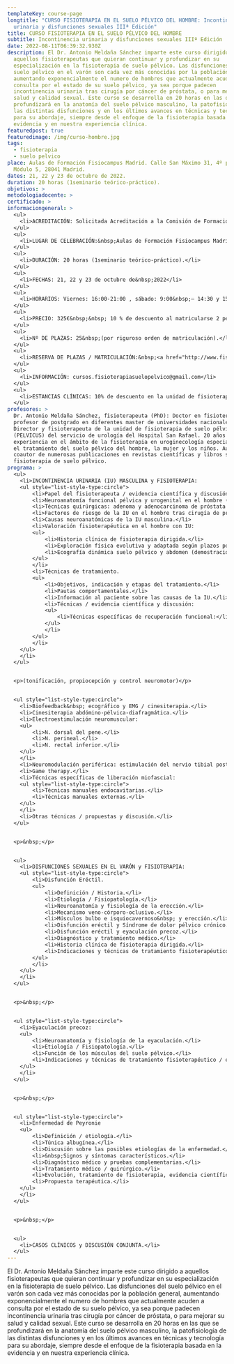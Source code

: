 ```yaml
---
templateKey: course-page
longtitle: "CURSO FISIOTERAPIA EN EL SUELO PÉLVICO DEL HOMBRE: Incontinencia
  urinaria y disfunciones sexuales IIIª Edición"
title: CURSO FISIOTERAPIA EN EL SUELO PÉLVICO DEL HOMBRE
subtitle: Incontinencia urinaria y disfunciones sexuales IIIª Edición
date: 2022-08-11T06:39:32.930Z
description: El Dr. Antonio Meldaña Sánchez imparte este curso dirigido a
  aquellos fisioterapeutas que quieran continuar y profundizar en su
  especialización en la fisioterapia de suelo pélvico. Las disfunciones del
  suelo pélvico en el varón son cada vez más conocidas por la población general,
  aumentando exponencialmente el numero de hombres que actualmente acuden a
  consulta por el estado de su suelo pélvico, ya sea porque padecen
  incontinencia urinaria tras cirugía por cáncer de próstata, o para mejorar su
  salud y calidad sexual. Este curso se desarrolla en 20 horas en las que se
  profundizará en la anatomía del suelo pélvico masculino, la patofisiología de
  las distintas disfunciones y en los últimos avances en técnicas y tecnología
  para su abordaje, siempre desde el enfoque de la fisioterapia basada en la
  evidencia y en nuestra experiencia clínica.
featuredpost: true
featuredimage: /img/curso-hombre.jpg
tags:
  - fisioterapia
  - suelo pelvico
place: Aulas de Formación Fisiocampus Madrid. Calle San Máximo 31, 4º planta-
  Módulo 5, 28041 Madrid.
dates: 21, 22 y 23 de octubre de 2022.
duration: 20 horas (1seminario teórico-práctico).
objetivos: >
metodologiadocente: >
certificado: >
informaciongeneral: >		
  <ul>
  	<li>ACREDITACIÓN: Solicitada Acreditación a la Comisión de Formación Continuada de las profesiones Sanitarias del Sistema Nacional de Salud. Ediciones anteriores acreditadas con 3,3&nbsp;créditos.  Créditos validados en todo el territorio nacional.</li>
  </ul>  
  <ul>
  	<li>LUGAR DE CELEBRACIÓN:&nbsp;Aulas de Formación Fisiocampus Madrid. Calle San Máximo 31, 4º planta- Módulo 5, 28041 Madrid.</li>
  </ul>  
  <ul>
  	<li>DURACIÓN: 20 horas (1seminario teórico-práctico).</li>
  </ul>  
  <ul>
  	<li>FECHAS: 21, 22 y 23 de octubre de&nbsp;2022</li>
  </ul>  
  <ul>
  	<li>HORARIOS: Viernes: 16:00-21:00 , sábado: 9:00&nbsp;– 14:30 y 15:30 – 19:30 y domingo: 9:00&nbsp;– 14:30.</li>
  </ul>  
  <ul>
  	<li>PRECIO: 325€&nbsp;&nbsp; 10 % de descuento al matricularse 2 personas juntas (limitado a las 3 primeras parejas en inscribirse)</li>
  </ul>  
  <ul>
  	<li>Nº DE PLAZAS: 25&nbsp;(por riguroso orden de matriculación).</li>
  </ul>  
  <ul>
  	<li>RESERVA DE PLAZAS / MATRICULACIÓN:&nbsp;<a href="http://www.fisioterapiasuelopelvico.com/" style="color: rgb(7, 130, 193);">www.fisioterapiasuelopelvico.com</a>&nbsp;(apartado FORMACIÓN),</li>
  </ul>  
  <ul>
  	<li>INFORMACIÓN: cursos.fisioterapiasuelopelvico@gmail.com</li>
  </ul>  
  <ul>
  	<li>ESTANCIAS CLÍNICAS: 10% de descuento en la unidad de fisioterapia de suelo pélvico del servicio de urología del Hospital San Rafael.</li>
  </ul>
profesores: >
  Dr. Antonio Meldaña Sánchez, fisioterapeuta (PhD): Doctor en fisioterapia y
  profesor de postgrado en diferentes master de universidades nacionales.
  Director y fisioterapeuta de la unidad de fisioterapia de suelo pélvico
  (PELVICUS) del servicio de urología del Hospital San Rafael. 20 años de
  experiencia en el ámbito de la fisioterapia en uroginecología especializado en
  el tratamiento del suelo pélvico del hombre, la mujer y los niños. Autor y
  coautor de numerosas publicaciones en revistas científicas y libros sobre la
  fisioterapia de suelo pélvico.
programa: >
  <ul>
  	<li>INCONTINENCIA URINARIA (IU) MASCULINA y FISIOTERAPIA:
  	<ul style="list-style-type:circle">
  		<li>Papel del fisioterapeuta / evidencia científica y discusión.</li>
  		<li>Neuroanatomía funcional pélvica y urogenital en el hombre (vídeos).</li>
  		<li>Técnicas quirúrgicas: adenoma y adenocarcinoma de próstata (vídeos) / discusión.</li>
  		<li>Factores de riesgo de la IU en el hombre tras cirugía de próstata / evidencia científica y discusión.</li>
  		<li>Causas neuroanatómicas de la IU masculina.</li>
  		<li>Valoración fisioterapéutica en el hombre con IU:
  		<ul>
  			<li>Historia clínica de fisioterapia dirigida.</li>
  			<li>Exploración física evolutiva y adaptada según plazos postquirúrgicos / Práctica.</li>
  			<li>Ecografía dinámica suelo pélvico y abdomen (demostración).</li>
  		</ul>
  		</li>
  		<li>Técnicas de tratamiento.
  		<ul>
  			<li>Objetivos, indicación y etapas del tratamiento.</li>
  			<li>Pautas comportamentales.</li>
  			<li>Información al paciente sobre las causas de la IU.</li>
  			<li>Técnicas / evidencia científica y discusión:
  			<ul>
  				<li>Técnicas específicas de recuperación funcional:</li>
  			</ul>
  			</li>
  		</ul>
  		</li>
  	</ul>
  	</li>
  </ul>


  <p>(tonificación, propiocepción y control neuromotor)</p>


  <ul style="list-style-type:circle">
  	<li>Biofeedback&nbsp; ecográfico y EMG / cinesiterapia.</li>
  	<li>Cinesiterapia abdómino-pélvica-diafragmática.</li>
  	<li>Electroestimulación neuromuscular:
  	<ul>
  		<li>N. dorsal del pene.</li>
  		<li>N. perineal.</li>
  		<li>N. rectal inferior.</li>
  	</ul>
  	</li>
  	<li>Neuromodulación periférica: estimulación del nervio tibial posterior trans y percutánea (NTP).</li>
  	<li>Game therapy.</li>
  	<li>Técnicas específicas de liberación miofascial:
  	<ul style="list-style-type:circle">
  		<li>Técnicas manuales endocavitarias.</li>
  		<li>Técnicas manuales externas.</li>
  	</ul>
  	</li>
  	<li>Otras técnicas / propuestas y discusión.</li>
  </ul>


  <p>&nbsp;</p>


  <ul>
  	<li>DISFUNCIONES SEXUALES EN EL VARÓN y FISIOTERAPIA:
  	<ul style="list-style-type:circle">
  		<li>Disfunción Eréctil.
  		<ul>
  			<li>Definición / Historia.</li>
  			<li>Etiología / Fisiopatología.</li>
  			<li>Neuroanatomía y fisiología de la erección.</li>
  			<li>Mecanismo veno-córporo-oclusivo.</li>
  			<li>Músculos bulbo e isquiocavernoso&nbsp; y erección.</li>
  			<li>Disfunción eréctil y Síndrome de dolor pélvico crónico.</li>
  			<li>Disfunción eréctil y eyaculación precoz.</li>
  			<li>Diagnóstico y tratamiento médico.</li>
  			<li>Historia clínica de fisioterapia dirigida.</li>
  			<li>Indicaciones y técnicas de tratamiento fisioterapéutico / evidencia científica.</li>
  		</ul>
  		</li>
  	</ul>
  	</li>
  </ul>


  <p>&nbsp;</p>


  <ul style="list-style-type:circle">
  	<li>Eyaculación precoz:
  	<ul>
  		<li>Neuroanatomía y fisiología de la eyaculación.</li>
  		<li>Etiología / Fisiopatología.</li>
  		<li>Función de los músculos del suelo pélvico.</li>
  		<li>Indicaciones y técnicas de tratamiento fisioterapéutico / evidencia científica.</li>
  	</ul>
  	</li>
  </ul>


  <p>&nbsp;</p>


  <ul style="list-style-type:circle">
  	<li>Enfermedad de Peyronie
  	<ul>
  		<li>Definición / etiología.</li>
  		<li>Túnica albugínea.</li>
  		<li>Discusión sobre las posibles etiologías de la enfermedad.</li>
  		<li>&nbsp;Signos y síntomas característicos.</li>
  		<li>Diagnóstico médico y pruebas complementarias.</li>
  		<li>Tratamiento médico / quirúrgico.</li>
  		<li>Evolución, tratamiento de fisioterapia, evidencia científica y discusión.</li>
  		<li>Propuesta terapéutica.</li>
  	</ul>
  	</li>
  </ul>


  <p>&nbsp;</p>


  <ul>
  	<li>CASOS CLÍNICOS y DISCUSIÓN CONJUNTA.</li>
  </ul>
---
```

El Dr. Antonio Meldaña Sánchez imparte este curso dirigido a aquellos fisioterapeutas que quieran continuar y profundizar en su especialización en la fisioterapia de suelo pélvico. Las disfunciones del suelo pélvico en el varón son cada vez más conocidas por la población general, aumentando exponencialmente el numero de hombres que actualmente acuden a consulta por el estado de su suelo pélvico, ya sea porque padecen incontinencia urinaria tras cirugía por cáncer de próstata, o para mejorar su salud y calidad sexual. Este curso se desarrolla en 20 horas en las que se profundizará en la anatomía del suelo pélvico masculino, la patofisiología de las distintas disfunciones y en los últimos avances en técnicas y tecnología para su abordaje, siempre desde el enfoque de la fisioterapia basada en la evidencia y en nuestra experiencia clínica.